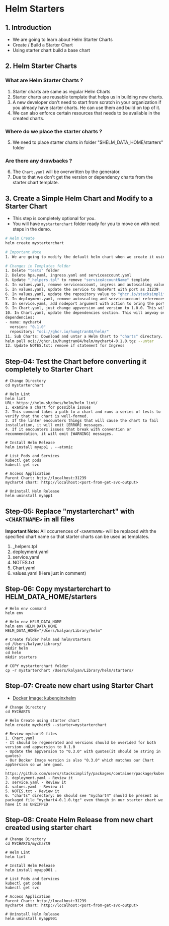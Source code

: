 # Helm Starters

## 1. Introduction
- We are going to learn about Helm Starter Charts
- Create / Build a Starter Chart
- Using starter chart build a base chart

## 2. Helm Starter Charts
### What are Helm Starter Charts ?
1. Starter charts are same as regular Helm Charts
2. Starter charts are reusable template that helps us in building new charts. 
3. A new developer don't need to start from scratch in your organization if you already have starter charts. He can use them and build on top of it. 
4.  We can also enforce certain resources that needs to be available in the created charts.
### Where do we place the starter charts ?
5. We need to place starter charts in folder "$HELM_DATA_HOME/starters" folder
### Are there any drawbacks ?
6. The `Chart.yaml` will be overwritten by the generator.
7. Due to that we don't get the version or dependency charts from the starter chart template.

## 3. Create a Simple Helm Chart and Modify to a Starter Chart
- This step is completely optional for you.
- You will have `mystarterchart` folder ready for you to move on with next steps in the demo.
```sh
# Helm Create
helm create mystarterchart

# Important Note
1. We are going to modify the default helm chart when we create it using "helm create" to very simpler one with only "deployment.yaml" and "service.yaml"

# Changes in Templates folder
1. Delete "tests" folder
2. Delete hpa.yaml, ingress.yaml and serviceaccount.yaml
3. Update "_helpers.tpl" to remove "serviceAccountName" template
4. In values.yaml, remove serviceaccount, ingress and autoscaling values
5. In values.yaml, update the service to NodePort with port as 31239
6. In values.yaml, update the repository value to "ghcr.io/stacksimplify/kubenginxhelm"
7. In deployment.yaml, remove autoscaling and serviceaccount references
8. In service.yaml, add nodeport argument with action to bring the port 31239 from values.yaml
9. In Chart.yaml, just change appversion and version to 1.0.0. This will anyway override when we create charts using starter charts but just want to compare and test it. 
10. In Chart.yaml, update the dependencies section. This will anyway override when we create charts using starter charts but just want to compare and test it. 
dependencies:
- name: mychart4
  version: "0.1.0"
  repository: "oci://ghcr.io/hungtran84/helm/"
11. Sub Charts: Download and untar a Helm Chart to "charts" directory. We are going to observe what happens to "charts" directory when we create a chart from starter chart
helm pull oci://ghcr.io/hungtran84/helm/mychart4-0.1.0.tgz --untar
12. Update NOTES.txt: remove if statement for Ingress
```

## Step-04: Test the Chart before converting it completely to Starter Chart
```t
# Change Directory
cd mystarterchart

# Helm Lint
helm lint 
URL: https://helm.sh/docs/helm/helm_lint/
1. examine a chart for possible issues
2. This command takes a path to a chart and runs a series of tests to verify that the chart is well-formed.
3. If the linter encounters things that will cause the chart to fail installation, it will emit [ERROR] messages. 
4. If it encounters issues that break with convention or recommendation, it will emit [WARNING] messages.

# Install Helm Release
helm install myapp1 . --atomic

# List Pods and Services
kubectl get pods
kubectl get svc

# Access Application
Parent Chart: http://localhost:31239
mychart4 chart: http://localhost:<port-from-get-svc-output>

# Uninstall Helm Release
helm uninstall myapp1
```

## Step-05: Replace "mystarterchart" with `<CHARTNAME>` in all files
**Important Note:**  All occurrences of `<CHARTNAME>` will be replaced with the specified chart name so that starter charts can be used as templates.
1. _helpers.tpl
2. deployment.yaml
3. service.yaml
4. NOTES.txt
5. Chart.yaml
6. values.yaml (Here just in comment)


## Step-06: Copy mystarterchart to HELM_DATA_HOME/starters
```t
# Helm env command
helm env

# Helm env HELM_DATA_HOME
helm env HELM_DATA_HOME
HELM_DATA_HOME="/Users/kalyan/Library/helm"

# Create folder helm and helm/starters
cd /Users/kalyan/Library/
mkdir helm
cd helm
mkdir starters

# COPY mystarterchart folder 
cp -r mystarterchart /Users/kalyan/Library/helm/starters/
```

## Step-07: Create new chart using Starter Chart
- [Docker Image: kubenginxhelm](https://github.com/users/stacksimplify/packages/container/package/kubenginxhelm)
```t
# Change Directory
cd MYCHARTS

# Helm Create using starter chart
helm create mychart9 --starter=mystarterchart

# Review mychart9 files
1. Chart.yaml
- It should be regenerated and versions should be overided for both version and appversion to 0.1.0
- Update the appVersion to "0.3.0" with quotes(it should be string in quotes) 
- Our Docker Image version is also "0.3.0" which matches our Chart appVersion so we are good. 
- https://github.com/users/stacksimplify/packages/container/package/kubenginxhelm
2. deployment.yaml - Review it
3. service.yaml - Review it
4. values.yaml - Review it
5. NOTES.txt - Review it
6. "charts" directory: We should see "mychart4" should be present as packaged file "mychart4-0.1.0.tgz" even though in our starter chart we have it as UNZIPPED
```

## Step-08: Create Helm Release from new chart created using starter chart
```t
# Change Directory
cd MYCHARTS/mychart9

# Helm Lint
helm lint 

# Install Helm Release
helm install myapp901 .

# List Pods and Services
kubectl get pods
kubectl get svc

# Access Application
Parent Chart: http://localhost:31239
mychart4 chart: http://localhost:<port-from-get-svc-output>

# Uninstall Helm Release
helm uninstall myapp901
```